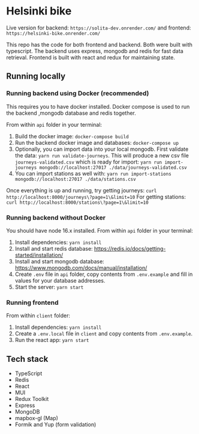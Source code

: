 # Helsinki bike

Live version for backend: `https://solita-dev.onrender.com/` and frontend: `https://helsinki-bike.onrender.com/`

This repo has the code for both frontend and backend. Both were built with typescript. The backend uses express, mongodb and redis for fast data retrieval. Frontend is built with react and redux for maintaining state.

## Running locally

### Running backend using Docker (recommended)

This requires you to have docker installed. Docker compose is used to run the backend ,mongodb database and redis together.

From within `api` folder in your terminal:

1. Build the docker image: `docker-compose build`
2. Run the backend docker image and databases: `docker-compose up`
3. Optionally, you can import data into your local mongodb. First validate the data: `yarn run validate-journeys`. This will produce a new csv file `journeys-validated.csv` which is ready for import: `yarn run import-journeys mongodb://localhost:27017 ./data/journeys-validated.csv`
4. You can import stations as well with: `yarn run import-stations mongodb://localhost:27017 ./data/stations.csv`

Once everything is up and running, try getting journeys: `curl http://localhost:8000/journeys\?page=1\&limit=10`
For getting stations: `curl http://localhost:8000/stations\?page=1\&limit=10`

### Running backend without Docker

You should have node 16.x installed. From within `api` folder in your terminal:

1. Install dependencies: `yarn install`
2. Install and start redis database: https://redis.io/docs/getting-started/installation/
3. Install and start mongodb database: https://www.mongodb.com/docs/manual/installation/
4. Create `.env` file in `api` folder, copy contents from `.env.example` and fill in values for your database addresses.
5. Start the server: `yarn start`

### Running frontend

From within `client` folder:

1. Install dependencies: `yarn install`
2. Create a `.env.local` file in `client` and copy contents from `.env.example`.
3. Run the react app: `yarn start`

## Tech stack

- TypeScript
- Redis
- React
- MUI
- Redux Toolkit
- Express
- MongoDB
- mapbox-gl (Map)
- Formik and Yup (form validation)
